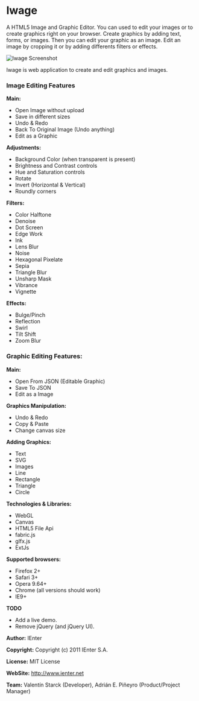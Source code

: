 Iwage
==
A HTML5 Image and Graphic Editor. You can used to edit your images or to create graphics right on your browser. Create graphics by adding text, forms, or images. Then you can edit your graphic as an image. Edit an image by cropping it or by adding differents filters or effects.

![Iwage Screenshot](iwage/raw/master/screenshot.png)



Iwage is web application to create and edit graphics and images.
      
### Image Editing Features

**Main:**

* Open Image without upload
* Save in different sizes
* Undo & Redo
* Back To Original Image (Undo anything)
* Edit as a Graphic

**Adjustments:**

* Background Color (when transparent is present)
* Brightness and Contrast controls
* Hue and Saturation controls
* Rotate
* Invert (Horizontal & Vertical)
* Roundly corners

**Filters:**

* Color Halftone
* Denoise
* Dot Screen
* Edge Work
* Ink
* Lens Blur
* Noise
* Hexagonal Pixelate
* Sepia
* Triangle Blur
* Unsharp Mask
* Vibrance
* Vignette

**Effects:**

* Bulge/Pinch
* Reflection
* Swirl
* Tilt Shift
* Zoom Blur

### Graphic Editing Features:


**Main:**

* Open From JSON (Editable Graphic)
* Save To JSON
* Edit as a Image

**Graphics Manipulation:**

* Undo & Redo
* Copy & Paste
* Change canvas size

**Adding Graphics:**

* Text
* SVG
* Images
* Line
* Rectangle
* Triangle
* Circle

**Technologies & Libraries:**

* WebGL
* Canvas
* HTML5 File Api
* fabric.js
* glfx.js
* ExtJs

**Supported browsers:**

- Firefox 2+
- Safari 3+
- Opera 9.64+
- Chrome (all versions should work)
- IE9+

**TODO**

* Add a live demo.
* Remove jQuery (and jQuery UI).


**Author:** IEnter

**Copyright:** Copyright (c) 2011 IEnter S.A.

**License:** MIT License

**WebSite:** http://www.ienter.net

**Team:** Valentín Starck (Developer), Adrián E. Piñeyro (Product/Project Manager)
